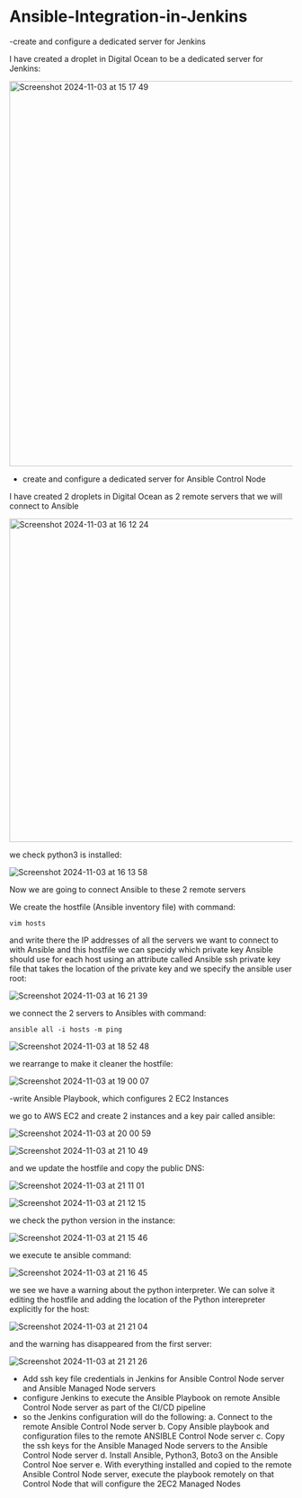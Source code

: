 # Ansible-Integration-in-Jenkins

-create and configure a dedicated server for Jenkins

I have created a droplet in Digital Ocean to be a dedicated server for Jenkins:

<img width="686" alt="Screenshot 2024-11-03 at 15 17 49" src="https://github.com/user-attachments/assets/a4def363-50a5-4f30-a411-f95322d994f4">


- create and configure a dedicated server for Ansible Control Node

I have created 2 droplets in Digital Ocean as 2 remote servers that we will connect to Ansible

<img width="576" alt="Screenshot 2024-11-03 at 16 12 24" src="https://github.com/user-attachments/assets/336b0c64-bdeb-405b-9948-983b45fa9829">

we check python3 is installed:

![Screenshot 2024-11-03 at 16 13 58](https://github.com/user-attachments/assets/0eb0605c-eaac-489c-91ce-8c39c7192767)

Now we are going to connect Ansible to these 2 remote servers

We create the hostfile (Ansible inventory file) with command:

```
vim hosts
```

and write there the IP addresses of all the servers we want to connect to with Ansible and this hostfile we can specidy which private key Ansible should use for each host using an attribute called Ansible ssh private key file that takes the location of the private key and we specify the ansible user root:

![Screenshot 2024-11-03 at 16 21 39](https://github.com/user-attachments/assets/6dbafde6-624e-4b91-9e6a-22d827273e14)

we connect the 2 servers to Ansibles with command:

```
ansible all -i hosts -m ping
```

![Screenshot 2024-11-03 at 18 52 48](https://github.com/user-attachments/assets/16408c6f-4085-4e29-8821-ec0b11e857b8)

we rearrange to make it cleaner the hostfile:

![Screenshot 2024-11-03 at 19 00 07](https://github.com/user-attachments/assets/0bdb1d41-c2bd-4dfe-954d-3c49645e729a)

-write Ansible Playbook, which configures 2 EC2 Instances

we go to AWS EC2 and create 2 instances and a key pair called ansible:

![Screenshot 2024-11-03 at 20 00 59](https://github.com/user-attachments/assets/b1f889cc-de41-4608-b3f8-d75f1e9c779a)

![Screenshot 2024-11-03 at 21 10 49](https://github.com/user-attachments/assets/07453e2b-582f-46f0-a7ce-a86f899c1869)

and we update the hostfile and copy the public DNS:

![Screenshot 2024-11-03 at 21 11 01](https://github.com/user-attachments/assets/51b2edf8-a7d8-4561-9e6c-023f80032bb9)

![Screenshot 2024-11-03 at 21 12 15](https://github.com/user-attachments/assets/54bb178d-b31a-4c97-af13-f39403744923)

we check the python version in the instance:

![Screenshot 2024-11-03 at 21 15 46](https://github.com/user-attachments/assets/65ff67a4-1ad5-4b3f-8357-eba12f6e082b)

we execute te ansible command:

![Screenshot 2024-11-03 at 21 16 45](https://github.com/user-attachments/assets/26792f0b-1ceb-4bdc-9639-bb458730865e)

we see we have a warning about the python interpreter. We can solve it editing the hostfile and adding the location of the Python interepreter explicitly for the host:

![Screenshot 2024-11-03 at 21 21 04](https://github.com/user-attachments/assets/4265ef83-b07a-4367-828a-27c61f84275f)

and the warning has disappeared from the first server:

![Screenshot 2024-11-03 at 21 21 26](https://github.com/user-attachments/assets/caef448c-d422-49a9-95ac-4aa66991fa92)

- Add ssh key file credentials in Jenkins for Ansible Control Node server and Ansible Managed Node servers
- configure Jenkins to execute the Ansible Playbook on remote Ansible Control Node server as part of the CI/CD pipeline
- so the Jenkins configuration will do the following:
a. Connect to the remote Ansible Control Node server
b. Copy Ansible playbook and configuration files to the remote ANSIBLE Control Node server
c. Copy the ssh keys for the Ansible Managed Node servers to the Ansible Control Node server
d. Install Ansible, Python3, Boto3 on the Ansible Control Noe server
e. With everything installed and copied to the remote Ansible Control Node server, execute the playbook remotely on that Control Node that will configure the 2EC2 Managed Nodes

